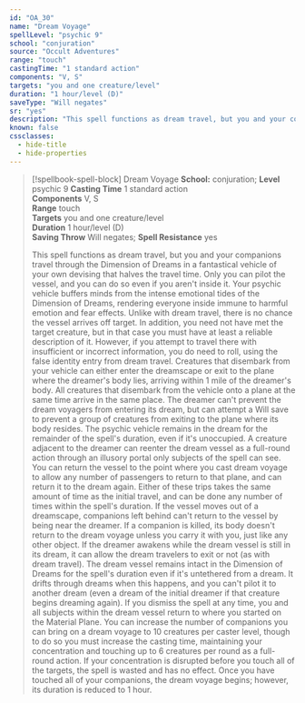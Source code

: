 ```yaml
---
id: "OA_30"
name: "Dream Voyage"
spellLevel: "psychic 9"
school: "conjuration"
source: "Occult Adventures"
range: "touch"
castingTime: "1 standard action"
components: "V, S"
targets: "you and one creature/level"
duration: "1 hour/level (D)"
saveType: "Will negates"
sr: "yes"
description: "This spell functions as dream travel, but you and your companions travel through the Dimension of Dreams in a fantastical vehicle of your own devising that halves the travel time. Only you can pilot the vessel, and you can do so even if you aren't inside it. Your psychic vehicle buffers minds from the intense emotional tides of the Dimension of Dreams, rendering everyone inside immune to harmful emotion and fear effects. Unlike with dream travel, there is no chance the vessel arrives off target. In addition, you need not have met the target creature, but in that case you must have at least a reliable description of it. However, if you attempt to travel there with insufficient or incorrect information, you do need to roll, using the false identity entry from dream travel.  Creatures that disembark from your vehicle can either enter the dreamscape or exit to the plane where the dreamer's body lies, arriving within 1 mile of the dreamer's body. All creatures that disembark from the vehicle onto a plane at the same time arrive in the same place. The dreamer can't prevent the dream voyagers from entering its dream, but can attempt a Will save to prevent a group of creatures from exiting to the plane where its body resides.  The psychic vehicle remains in the dream for the remainder of the spell's duration, even if it's unoccupied. A creature adjacent to the dreamer can reenter the dream vessel as a full-round action through an illusory portal only subjects of the spell can see. You can return the vessel to the point where you cast dream voyage to allow any number of passengers to return to that plane, and can return it to the dream again. Either of these trips takes the same amount of time as the initial travel, and can be done any number of times within the spell's duration. If the vessel moves out of a dreamscape, companions left behind can't return to the vessel by being near the dreamer. If a companion is killed, its body doesn't return to the dream voyage unless you carry it with you, just like any other object.  If the dreamer awakens while the dream vessel is still in its dream, it can allow the dream travelers to exit or not (as with dream travel). The dream vessel remains intact in the Dimension of Dreams for the spell's duration even if it's untethered from a  dream. It drifts through dreams when this happens, and you can't pilot it to another dream (even a dream of the initial dreamer if that creature begins dreaming again). If you dismiss the spell at any time, you and all subjects within the dream vessel return to where you started on the Material Plane.  You can increase the number of companions you can bring on a dream voyage to 10 creatures per caster level, though to do so you must increase the casting time, maintaining your concentration and touching up to 6 creatures per round as a full-round action. If your concentration is disrupted before you touch all of the targets, the spell is wasted and has no effect. Once you have touched all of your companions, the dream voyage begins; however, its duration is reduced to 1 hour."
known: false
cssclasses:
  - hide-title
  - hide-properties
---
```


> [!spellbook-spell-block] Dream Voyage
> **School:** conjuration; **Level** psychic 9
> **Casting Time** 1 standard action  
> **Components** V, S  
> **Range** touch  
> **Targets** you and one creature/level  
> **Duration** 1 hour/level (D)  
> **Saving Throw** Will negates; **Spell Resistance** yes
> 
> This spell functions as dream travel, but you and your companions travel through the Dimension of Dreams in a fantastical vehicle of your own devising that halves the travel time. Only you can pilot the vessel, and you can do so even if you aren't inside it. Your psychic vehicle buffers minds from the intense emotional tides of the Dimension of Dreams, rendering everyone inside immune to harmful emotion and fear effects. Unlike with dream travel, there is no chance the vessel arrives off target. In addition, you need not have met the target creature, but in that case you must have at least a reliable description of it. However, if you attempt to travel there with insufficient or incorrect information, you do need to roll, using the false identity entry from dream travel.  Creatures that disembark from your vehicle can either enter the dreamscape or exit to the plane where the dreamer's body lies, arriving within 1 mile of the dreamer's body. All creatures that disembark from the vehicle onto a plane at the same time arrive in the same place. The dreamer can't prevent the dream voyagers from entering its dream, but can attempt a Will save to prevent a group of creatures from exiting to the plane where its body resides.  The psychic vehicle remains in the dream for the remainder of the spell's duration, even if it's unoccupied. A creature adjacent to the dreamer can reenter the dream vessel as a full-round action through an illusory portal only subjects of the spell can see. You can return the vessel to the point where you cast dream voyage to allow any number of passengers to return to that plane, and can return it to the dream again. Either of these trips takes the same amount of time as the initial travel, and can be done any number of times within the spell's duration. If the vessel moves out of a dreamscape, companions left behind can't return to the vessel by being near the dreamer. If a companion is killed, its body doesn't return to the dream voyage unless you carry it with you, just like any other object.  If the dreamer awakens while the dream vessel is still in its dream, it can allow the dream travelers to exit or not (as with dream travel). The dream vessel remains intact in the Dimension of Dreams for the spell's duration even if it's untethered from a  dream. It drifts through dreams when this happens, and you can't pilot it to another dream (even a dream of the initial dreamer if that creature begins dreaming again). If you dismiss the spell at any time, you and all subjects within the dream vessel return to where you started on the Material Plane.  You can increase the number of companions you can bring on a dream voyage to 10 creatures per caster level, though to do so you must increase the casting time, maintaining your concentration and touching up to 6 creatures per round as a full-round action. If your concentration is disrupted before you touch all of the targets, the spell is wasted and has no effect. Once you have touched all of your companions, the dream voyage begins; however, its duration is reduced to 1 hour.
